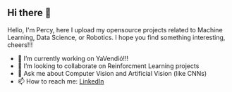 ## Hi there 👋

Hello, I'm Percy, here I upload my opensource projects related to Machine Learning, 
Data Science, or Robotics. I hope you find something interesting, cheers!!!

- 🔭 I’m currently working on YaVendió!!!
- 👯 I’m looking to collaborate on Reinforcment Learning projects
- 💬 Ask me about Computer Vision and Artificial Vision (like CNNs)
- 📫 How to reach me: [LinkedIn](https://www.linkedin.com/in/percy-cubas/) 

<!--
**pQbas/pQbas** is a ✨ _special_ ✨ repository because its `README.md` (this file) appears on your GitHub profile.

Here are some ideas to get you started:

- 🔭 I’m currently working on ...
- 🌱 I’m currently learning ...
- 👯 I’m looking to collaborate on ...
- 🤔 I’m looking for help with ...
- 💬 Ask me about ...
- 📫 How to reach me: ...
- 😄 Pronouns: ...
- ⚡ Fun fact: ...
-->
